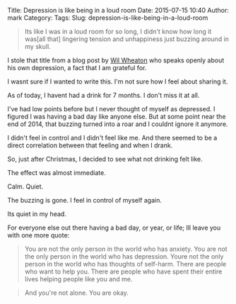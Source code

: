 Title: Depression is like being in a loud room
Date: 2015-07-15 10:40
Author: mark
Category: 
Tags: 
Slug: depression-is-like-being-in-a-loud-room

> Its like I was in a loud room for so long, I didn't know how long it was[all that] lingering tension and unhappiness just buzzing around in my skull.

I stole that title from a blog post by [Wil Wheaton](https://wilwheaton.net/2012/09/depression-lies/) who speaks openly about his own depression, a fact that I am grateful for.

I wasnt sure if I wanted to write this. I'm not sure how I feel about sharing it.

As of today, I havent had a drink for 7 months. I don't miss it at all.

I've had low points before but I never thought of myself as depressed. I figured I was having a bad day like anyone else. But at some point near the end of 2014, that buzzing turned into a roar and I couldnt ignore it anymore.

I didn't feel in control and I didn't feel like me. And there seemed to be a direct correlation between that feeling and when I drank.

So, just after Christmas, I decided to see what not drinking felt like.

The effect was almost immediate.

Calm. Quiet.

The buzzing is gone. I feel in control of myself again.

Its quiet in my head.

For everyone else out there having a bad day, or year, or life; Ill leave you with one more quote:

> You are not the only person in the world who has anxiety. You are not the only person in the world who has depression. Youre not the only person in the world who has thoughts of self-harm. There are people who want to help you. There are people who have spent their entire lives helping people like you and me.

> And you're not alone. You are okay.

